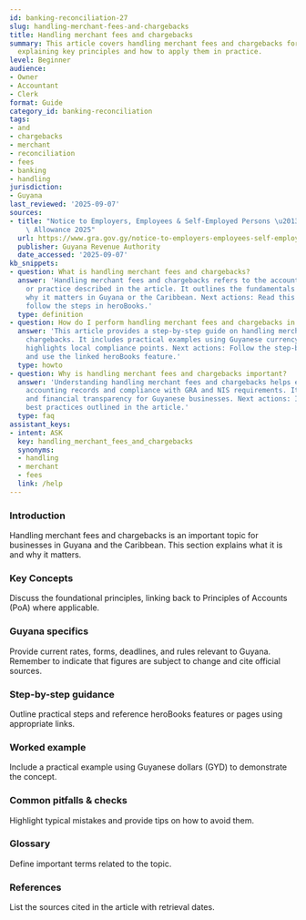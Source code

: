 ```yaml
---
id: banking-reconciliation-27
slug: handling-merchant-fees-and-chargebacks
title: Handling merchant fees and chargebacks
summary: This article covers handling merchant fees and chargebacks for Guyanese businesses,
  explaining key principles and how to apply them in practice.
level: Beginner
audience:
- Owner
- Accountant
- Clerk
format: Guide
category_id: banking-reconciliation
tags:
- and
- chargebacks
- merchant
- reconciliation
- fees
- banking
- handling
jurisdiction:
- Guyana
last_reviewed: '2025-09-07'
sources:
- title: "Notice to Employers, Employees & Self-Employed Persons \u2013 Revised Personal\
    \ Allowance 2025"
  url: https://www.gra.gov.gy/notice-to-employers-employees-self-employed-persons-revised-personal-allowance-and-deductions-for-income-tax-2025-copy/
  publisher: Guyana Revenue Authority
  date_accessed: '2025-09-07'
kb_snippets:
- question: What is handling merchant fees and chargebacks?
  answer: 'Handling merchant fees and chargebacks refers to the accounting concept
    or practice described in the article. It outlines the fundamentals and explains
    why it matters in Guyana or the Caribbean. Next actions: Read this article and
    follow the steps in heroBooks.'
  type: definition
- question: How do I perform handling merchant fees and chargebacks in heroBooks?
  answer: 'This article provides a step-by-step guide on handling merchant fees and
    chargebacks. It includes practical examples using Guyanese currency (GYD) and
    highlights local compliance points. Next actions: Follow the step-by-step section
    and use the linked heroBooks feature.'
  type: howto
- question: Why is handling merchant fees and chargebacks important?
  answer: 'Understanding handling merchant fees and chargebacks helps ensure accurate
    accounting records and compliance with GRA and NIS requirements. It improves decision-making
    and financial transparency for Guyanese businesses. Next actions: Implement the
    best practices outlined in the article.'
  type: faq
assistant_keys:
- intent: ASK
  key: handling_merchant_fees_and_chargebacks
  synonyms:
  - handling
  - merchant
  - fees
  link: /help
---
```


### Introduction
Handling merchant fees and chargebacks is an important topic for businesses in Guyana and the Caribbean. This section explains what it is and why it matters.

### Key Concepts
Discuss the foundational principles, linking back to Principles of Accounts (PoA) where applicable.

### Guyana specifics
Provide current rates, forms, deadlines, and rules relevant to Guyana. Remember to indicate that figures are subject to change and cite official sources.

### Step-by-step guidance
Outline practical steps and reference heroBooks features or pages using appropriate links.

### Worked example
Include a practical example using Guyanese dollars (GYD) to demonstrate the concept.

### Common pitfalls & checks
Highlight typical mistakes and provide tips on how to avoid them.

### Glossary
Define important terms related to the topic.

### References
List the sources cited in the article with retrieval dates.